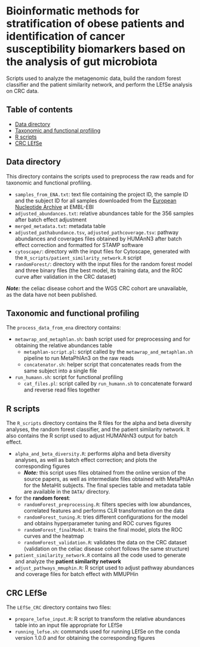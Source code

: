 # Bioinformatic methods for stratification of obese patients and identification of cancer susceptibility biomarkers based on the analysis of gut microbiota

Scripts used to analyze the metagenomic data, build the random forest classifier and the patient similarity network, and perform the LEfSe analysis on CRC data.

## Table of contents
* [Data directory](#data-directory)
* [Taxonomic and functional profiling](#taxonomic-and-functional-profiling)
* [R scripts](#R-scripts)
* [CRC LEfSe](#CRC-LEfSe)

## Data directory
This directory contains the scripts used to preprocess the raw reads and for taxonomic and functional profiling.
- `samples_from_ENA.txt`: text file containing the project ID, the sample ID and the subject ID for all samples downloaded from the [European Nucleotide Archive](https://www.ebi.ac.uk/ena/browser/home) at EMBL-EBI
- `adjusted_abundances.txt`: relative abundances table for the 356 samples after batch effect adjustment
- `merged_metadata.txt`: metadata table
- `adjusted_pathabundance.tsv`, `adjusted_pathcoverage.tsv`: pathway abundances and coverages files obtained by HUMAnN3 after batch effect correction and formatted for STAMP software
- `cytoscape/`: directory with the input files for Cytoscape, generated with the `R_scripts/patient_similarity_network.R` script
- `randomForest/`: directory with the input files for the random forest model and three binary files (the best model, its training data, and the ROC curve after validation in the CRC dataset)

**_Note:_** the celiac disease cohort and the WGS CRC cohort are unavailable, as the data have not been published.

## Taxonomic and functional profiling
The `process_data_from_ena` directory contains:
- `metawrap_and_metaphlan.sh`: bash script used for preprocessing and for obtaining the relative abundances table
  - `metaphlan-script.pl`: script called by the `metawrap_and_metaphlan.sh` pipeline to run MetaPhlAn3 on the raw reads
  - `concatenator.sh`: helper script that concatenates reads from the same subject into a single file
- `run_humann.sh`: script for functional profiling 
  - `cat_files.pl`: script called by `run_humann.sh` to concatenate forward and reverse read files together
 
## R scripts
The `R_scripts` directory contains the R files for the alpha and beta diversity analyses, the random forest classifier, and the patient similarity network. It also contains the R script used to adjust HUMANnN3 output for batch effect.
- `alpha_and_beta_diversity.R`: performs alpha and beta diversity analyses, as well as batch effect correction; and plots the corresponding figures
  - **_Note:_** this script uses files obtained from the online version of the source papers, as well as intermediate files obtained with MetaPhlAn for the MetaHit subjects. The final species table and metadata table are available in the `DATA/` directory.
- for the **random forest**:
  - `randomForest_preprocessing.R`: filters species with low abundances, correlated features and performs CLR transformation on the data
  - `randomForest_tuning.R`: tries different configurations for the model and obtains hyperparameter tuning and ROC curves figures 
  - `randomForest_finalModel.R`: trains the final model, plots the ROC curves and the heatmap
  - `randomForest_validation.R`: validates the data on the CRC dataset (validation on the celiac disease cohort follows the same structure)
- `patient_similarity_network.R` contains all the code used to generate and analyze the **patient similarity network**
- `adjust_pathways_mmuphin.R`: R script used to adjust pathway abundances and coverage files for batch effect with MMUPHin

## CRC LEfSe
The `LEfSe_CRC` directory contains two files:
- `prepare_lefse_input.R`: R script to transform the relative abundances table into an input file appropriate for LEfSe
- `running_lefse.sh`: commands used for running LEfSe on the conda version 1.0.0 and for obtaining the corresponding figures
